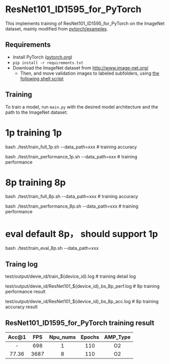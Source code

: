 # ResNet101_ID1595_for_PyTorch 

This implements training of ResNet101_ID1595_for_PyTorch on the ImageNet dataset, mainly modified from [pytorch/examples](https://github.com/pytorch/examples/tree/master/imagenet).


## Requirements 

- Install PyTorch ([pytorch.org](http://pytorch.org))
- `pip install -r requirements.txt`
- Download the ImageNet dataset from http://www.image-net.org/
    - Then, and move validation images to labeled subfolders, using [the following shell script](https://raw.githubusercontent.com/soumith/imagenetloader.torch/master/valprep.sh)

## Training 

To train a model, run `main.py` with the desired model architecture and the path to the ImageNet dataset:

# 1p training 1p
bash ./test/train_full_1p.sh  --data_path=xxx          # training accuracy

bash ./test/train_performance_1p.sh  --data_path=xxx   # training performance

# 8p training 8p
bash ./test/train_full_8p.sh  --data_path=xxx          # training accuracy

bash ./test/train_performance_8p.sh  --data_path=xxx   # training performance

# eval default 8p， should support 1p
bash ./test/train_eval_8p.sh  --data_path=xxx

## Traing log
test/output/devie_id/train_${device_id}.log              # training detail log

test/output/devie_id/ResNet101_${device_id}_bs_8p_perf.log            # 8p training performance result

test/output/devie_id/ResNet101_${device_id}_bs_8p_acc.log             # 8p training accuracy result

## ResNet101_ID1595_for_PyTorch training result 
| Acc@1    | FPS       | Npu_nums | Epochs   | AMP_Type |
| :------: | :------:  | :------: | :------: | :------: |
| -        | 698       | 1        | 110      | O2       |
| 77.36    | 3687      | 8        | 110      | O2       |